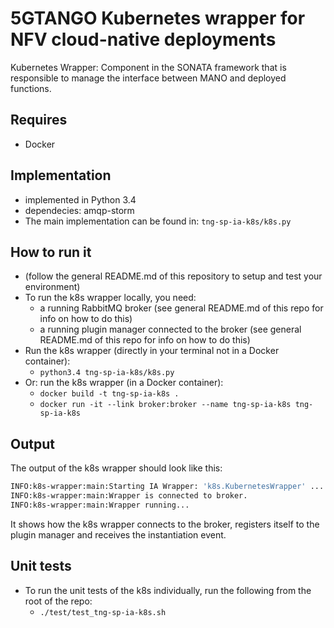 # 5GTANGO Kubernetes wrapper for NFV cloud-native deployments

Kubernetes Wrapper: Component in the SONATA framework that is responsible to manage the interface between MANO and deployed functions.

## Requires

* Docker

## Implementation

* implemented in Python 3.4
* dependecies: amqp-storm
* The main implementation can be found in: `tng-sp-ia-k8s/k8s.py`

## How to run it

* (follow the general README.md of this repository to setup and test your environment)
* To run the k8s wrapper locally, you need:
  * a running RabbitMQ broker (see general README.md of this repo for info on how to do this)
  * a running plugin manager connected to the broker (see general README.md of this repo for info on how to do this)
* Run the k8s wrapper (directly in your terminal not in a Docker container):
  * `python3.4 tng-sp-ia-k8s/k8s.py`
* Or: run the k8s wrapper (in a Docker container):
  * `docker build -t tng-sp-ia-k8s .`
  * `docker run -it --link broker:broker --name tng-sp-ia-k8s tng-sp-ia-k8s`

## Output

The output of the k8s wrapper should look like this:

```bash
INFO:k8s-wrapper:main:Starting IA Wrapper: 'k8s.KubernetesWrapper' ...
INFO:k8s-wrapper:main:Wrapper is connected to broker.
INFO:k8s-wrapper:main:Wrapper running...
```

It shows how the k8s wrapper connects to the broker, registers itself to the plugin manager and receives the instantiation event.

## Unit tests

* To run the unit tests of the k8s individually, run the following from the root of the repo:
  * `./test/test_tng-sp-ia-k8s.sh`